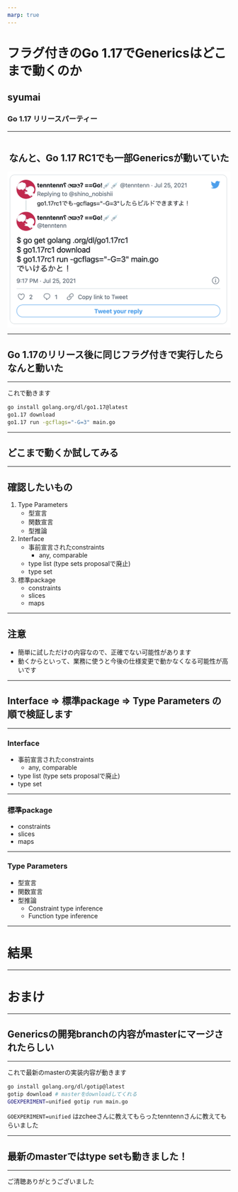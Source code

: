 ```yaml
---
marp: true
---
```


# フラグ付きのGo 1.17でGenericsはどこまで動くのか

## syumai

### Go 1.17 リリースパーティー

---

<div style="display: flex; flex-direction: column; align-items: center">

## なんと、Go 1.17 RC1でも一部Genericsが動いていた

<img src="./images/generics-tweet.png" style="width: 700px">
</div>

---

## Go 1.17のリリース後に同じフラグ付きで実行したらなんと動いた

---

これで動きます

```sh
go install golang.org/dl/go1.17@latest
go1.17 download
go1.17 run -gcflags="-G=3" main.go
```

---

## どこまで動くか試してみる

---

## 確認したいもの

1. Type Parameters
   - 型宣言
   - 関数宣言
   - 型推論
2. Interface
   - 事前宣言されたconstraints
     - any, comparable
   - type list (type sets proposalで廃止)
   - type set
3. 標準package
   - constraints
   - slices
   - maps

---

## 注意

* 簡単に試しただけの内容なので、正確でない可能性があります
* 動くからといって、業務に使うと今後の仕様変更で動かなくなる可能性が高いです

---

## Interface => 標準package => Type Parameters の順で検証します

---

### Interface
  - 事前宣言されたconstraints
    - any, comparable
  - type list (type sets proposalで廃止)
  - type set

---

### 標準package
  - constraints
  - slices
  - maps

---

### Type Parameters
  - 型宣言
  - 関数宣言
  - 型推論
    - Constraint type inference
    - Function type inference

---

# 結果

---

# おまけ

---

## Genericsの開発branchの内容がmasterにマージされたらしい

---

これで最新のmasterの実装内容が動きます

```sh
go install golang.org/dl/gotip@latest
gotip download # masterをdownloadしてくれる
GOEXPERIMENT=unified gotip run main.go
```

`GOEXPERIMENT=unified` はzcheeさんに教えてもらったtenntennさんに教えてもらいました

---

## 最新のmasterではtype setも動きました！

---

ご清聴ありがとうございました
